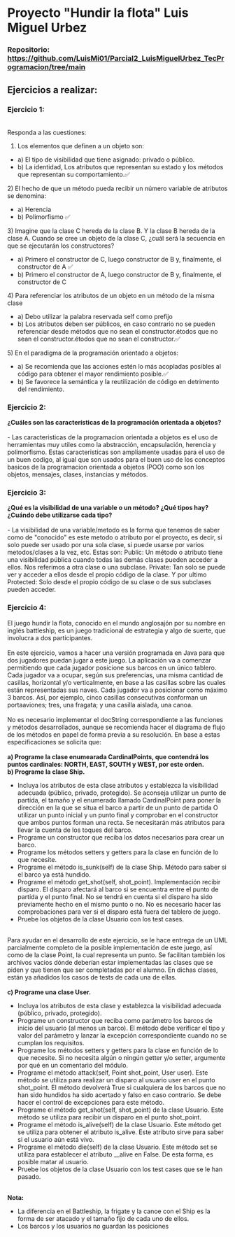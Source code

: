 # Proyecto "Hundir la flota" Luis Miguel Urbez

### Repositorio: https://github.com/LuisMi01/Parcial2_LuisMiguelUrbez_TecProgramacion/tree/main

## Ejercicios a realizar:

### Ejercicio 1:<br>
<br>Responda a las cuestiones:<br>

1) Los elementos que definen a un objeto son:
<ul>
  <li>a) El tipo de visibilidad que tiene asignado: privado o público.</li>  
  <li>b) La identidad, Los atributos que representan su estado y los métodos que representan su comportamiento.✅</li>
</ul>
2) El hecho de que un método pueda recibir un número variable de atributos se denomina: 
<ul>
  <li>a) Herencia</li>
  <li>b) Polimorfismo ✅</li>
  </ul>
3) Imagine que la clase C hereda de la clase B. Y la clase B hereda de la clase A. Cuando se cree un objeto de la clase C, ¿cuál será la secuencia en que se ejecutarán los constructores?
  <ul>
  <li>a) Primero el constructor de C, luego constructor de B y, finalmente, el constructor de A ✅</li>
  <li>b) Primero el constructor de A, luego constructor de B y, finalmente, el constructor de C</li>
  </ul>
4) Para referenciar los atributos de un objeto en un método de la misma clase
    <ul>
  <li>a) Debo utilizar la palabra reservada self como prefijo</li>
  <li>b) Los atributos deben ser públicos, en caso contrario no se pueden referenciar desde métodos que no sean el constructor.étodos que no sean el constructor.étodos que no sean el constructor.✅</li>
  </ul>
5) En el paradigma de la programación orientado a objetos:
      <ul>
  <li>a) Se recomienda que las acciones estén lo más acopladas posibles al código para obtener el mayor rendimiento posible.✅</li>
  <li>b) Se favorece la semántica y la reutilización de código en detrimento del rendimiento.</li>
  </ul>

### Ejercicio 2: <br>
__¿Cuáles son las características de la programación orientada a objetos?__<br>
<br>- Las caracteristicas de la programacion orientada a objetos es el uso de herramientas muy utiles como la abstracción, encapsulación, herencia y polimorfismo. Estas caracteristicas son ampliamente usadas para el uso de un buen codigo, al igual que son usados para el buen uso de los conceptos basicos de la programacion orientada a objetos (POO) como son los objetos, mensajes, clases, instancias y métodos.

### Ejercicio 3:<br>
__¿Qué es la visibilidad de una variable o un método? ¿Qué tipos hay? ¿Cuándo debe utilizarse cada tipo?__<br>
<br>- La visibilidad de una variable/metodo es la forma que tenemos de saber como de "conocido" es este metodo o atributo por el proyecto, es decir, si solo puede ser usado por una sola clase, si puede usarse por varios metodos/clases a la vez, etc. Estas son: Public: Un método o atributo tiene una visibilidad pública cuando todas las demás clases pueden acceder a ellos. Nos referimos a otra clase o una subclase. Private: Tan solo se puede ver y acceder a ellos desde el propio código de la clase. Y por ultimo Protected: Solo desde el propio código de su clase o de sus subclases pueden acceder.

### Ejercicio 4:<br>

El juego hundir la flota, conocido en el mundo anglosajón por su nombre en inglés battleship, es un juego tradicional de estrategia y algo de suerte, que involucra a dos participantes.<br>
<br>En este ejercicio, vamos a hacer una versión programada en Java para que dos jugadores puedan jugar a este juego.
La aplicación va a comenzar permitiendo que cada jugador posicione sus barcos en un único tablero. Cada jugador va a ocupar, según sus preferencias, una misma cantidad de casillas, horizontal y/o verticalmente, en base a las casillas sobre las cuales están representadas sus naves.
Cada jugador va a posicionar como máximo 3 barcos. Así, por ejemplo, cinco casillas consecutivas conforman un portaaviones; tres, una fragata; y una casilla aislada, una canoa.<br>
<br>No es necesario implementar el docString correspondiente a las funciones y métodos desarrollados, aunque se recomienda hacer el diagrama de flujo de los métodos en papel de forma previa a su resolución.
En base a estas especificaciones se solicita que:<br>
<br>__a) Programe la clase enumearada CardinalPoints, que contendrá los puntos cardinales: NORTH, EAST, SOUTH y WEST, por este orden.__<br>
__b) Programe la clase Ship.__<br>

<ul>
  <li>Incluya los atributos de esta clase atributos y establezca la visibilidad adecuada (público, privado, protegido). Se aconseja utilizar un punto de partida, el tamaño y el enumerado llamado CardinalPoint para poner la dirección en la que se situa el barco a partir de un punto de partida O utilizar un punto inicial y un punto final y comprobar en el constructor que ambos puntos forman una recta. Se necesitarán más atributos para llevar la cuenta de los toques del barco.</li>
<li>Programe un constructor que reciba los datos necesarios para crear un barco.</li>
<li>Programe los métodos setters y getters para la clase en función de lo que necesite.</li>
<li>Programe el método is_sunk(self) de la clase Ship. Método para saber si el barco ya está
hundido.</li>
<li>Programe el método get_shot(self, shot_point). Implementación recibir disparo. El disparo
afectará al barco si se encuentra entre el punto de partida y el punto final. No se tendrá en cuenta si el disparo ha sido previamente hecho en el mismo punto o no. No es necesario hacer las comprobaciones para ver si el disparo está fuera del tablero de juego.</li>
  <li>Pruebe los objetos de la clase Usuario con los test cases.</li>

</ul>

<br>Para ayudar en el desarrollo de este ejercicio, se le hace entrega de un UML parcialmente completo de la posible implementación de este juego, así como de la clase Point, la cual representa un punto. Se facilitan también los archivos vacios dónde deberían estar implementadas las clases que se piden y que tienen que ser completadas por el alumno. En dichas clases, están ya añadidos los casos de tests de cada una de ellas.<br>
<br>__c) Programe una clase User.__<br>
<ul>
  <li>Incluya los atributos de esta clase y establezca la visibilidad adecuada (público, privado, protegido).</li>
  <li>Programe un constructor que reciba como parámetro los barcos de inicio del usuario (al
menos un barco). El método debe verificar el tipo y valor del parámetro y lanzar la excepción
correspondiente cuando no se cumplan los requisitos.</li>
<li>Programe los métodos setters y getters para la clase en función de lo que necesite. Si no
necesita algún o ningún getter y/o setter, argumente por qué en un comentario del módulo.</li>
<li>Programe el método attack(self, Point shot_point, User user). Este método se utiliza para
realizar un disparo al usuario user en el punto shot_point. El método devolverá True si cualquiera de los barcos que no han sido hundidos ha sido acertado y falso en caso contrario. Se debe hacer el control de excepciones para este método.</li>
<li>Programe el método get_shot(self, shot_point) de la clase Usuario. Este método se utiliza para recibir un disparo en el punto shot_point.</li>
<li>Programe el método is_alive(self) de la clase Usuario. Este método get se utiliza para obtener el atributo is_alive. Este atributo sirve para saber si el usuario aún está vivo.</li>
<li>Programe el método die(self) de la clase Usuario. Este método set se utiliza para establecer el atributo __alive en False. De esta forma, es posible matar al usuario.</li>
<li>Pruebe los objetos de la clase Usuario con los test cases que se le han pasado.</li>
</ul>

<br>__Nota:__<br>
- La diferencia en el Battleship, la frigate y la canoe con el Ship es la forma de ser atacado y el
tamaño fijo de cada uno de ellos.<br>
- Los barcos y los usuarios no guardan las posiciones<br>
